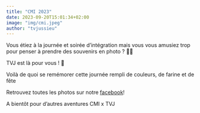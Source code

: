 ```yaml
---
title: "CMI 2023"
date: 2023-09-20T15:01:34+02:00
image: "img/cmi.jpeg"
author: "tvjussieu"
---
```

Vous étiez à la journée et soirée d’intégration mais vous vous amusiez trop pour penser à prendre des souvenirs en photo ? 👨‍🦯 

TVJ est là pour vous ! 📸

Voilà de quoi se remémorer cette journée rempli de couleurs, de farine et de fête 

Retrouvez toutes les photos sur notre [facebook](https://www.facebook.com/media/set/?set=a.1258451751721635&type=3)!

A bientôt pour d’autres aventures CMI x TVJ